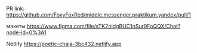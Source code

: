 PR link: https://github.com/FoxyFoxRed/middle.messenger.praktikum.yandex/pull/1


макеты
https://www.figma.com/file/sTK2nldgBUC1nSur9FoQQX/Chat?node-id=0%3A1

Netlify
https://poetic-chaja-3bc432.netlify.app
